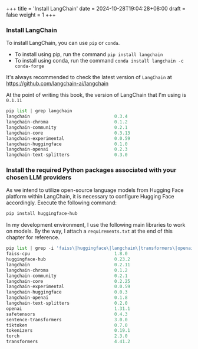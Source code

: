 +++
title = 'Install LangChain'
date = 2024-10-28T19:04:28+08:00
draft = false
weight = 1
+++

### Install LangChain

To install LangChain, you can use `pip` or `conda`.

- To install using pip, run the command
`pip install langchain`
- To install using conda, run the command
`conda install langchain -c conda-forge`

It's always recommended to check the latest version of `LangChain` at https://github.com/langchain-ai/langchain

At the point of writing this book, the version of LangChain that I'm using is `0.1.11`

```py
pip list | grep langchain
langchain                                0.3.4
langchain-chroma                         0.1.2
langchain-community                      0.2.1
langchain-core                           0.3.13
langchain-experimental                   0.0.59
langchain-huggingface                    0.1.0
langchain-openai                         0.2.3
langchain-text-splitters                 0.3.0
```

### Install the required Python packages associated with your chosen LLM providers

As we intend to utilize open-source language models from Hugging Face platform within LangChain, it is necessary to configure Hugging Face accordingly. Execute the following command:

```sh
pip install huggingface-hub
```

In my development environment, I use the following main libraries to work on models. By the way, I attach a `requirements.txt` at the end of this chapter for reference.

```py
pip list | grep -i 'faiss\|huggingface\|langchain\|transformers\|openai\|qdrant\|tensor\|torch\|tokenizers\|tiktoken'
faiss-cpu                                1.8.0
huggingface-hub                          0.23.2
langchain                                0.2.11
langchain-chroma                         0.1.2
langchain-community                      0.2.1
langchain-core                           0.2.25
langchain-experimental                   0.0.59
langchain-huggingface                    0.0.3
langchain-openai                         0.1.8
langchain-text-splitters                 0.2.0
openai                                   1.31.1
safetensors                              0.4.3
sentence-transformers                    3.0.0
tiktoken                                 0.7.0
tokenizers                               0.19.1
torch                                    2.3.0
transformers                             4.41.2
```
